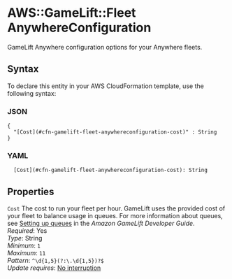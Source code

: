 # AWS::GameLift::Fleet AnywhereConfiguration<a name="aws-properties-gamelift-fleet-anywhereconfiguration"></a>

GameLift Anywhere configuration options for your Anywhere fleets\.

## Syntax<a name="aws-properties-gamelift-fleet-anywhereconfiguration-syntax"></a>

To declare this entity in your AWS CloudFormation template, use the following syntax:

### JSON<a name="aws-properties-gamelift-fleet-anywhereconfiguration-syntax.json"></a>

```
{
  "[Cost](#cfn-gamelift-fleet-anywhereconfiguration-cost)" : String
}
```

### YAML<a name="aws-properties-gamelift-fleet-anywhereconfiguration-syntax.yaml"></a>

```
  [Cost](#cfn-gamelift-fleet-anywhereconfiguration-cost): String
```

## Properties<a name="aws-properties-gamelift-fleet-anywhereconfiguration-properties"></a>

`Cost`  <a name="cfn-gamelift-fleet-anywhereconfiguration-cost"></a>
The cost to run your fleet per hour\. GameLift uses the provided cost of your fleet to balance usage in queues\. For more information about queues, see [Setting up queues](https://docs.aws.amazon.com/gamelift/latest/developerguide/queues-intro.html) in the *Amazon GameLift Developer Guide*\.  
*Required*: Yes  
*Type*: String  
*Minimum*: `1`  
*Maximum*: `11`  
*Pattern*: `^\d{1,5}(?:\.\d{1,5})?$`  
*Update requires*: [No interruption](https://docs.aws.amazon.com/AWSCloudFormation/latest/UserGuide/using-cfn-updating-stacks-update-behaviors.html#update-no-interrupt)
